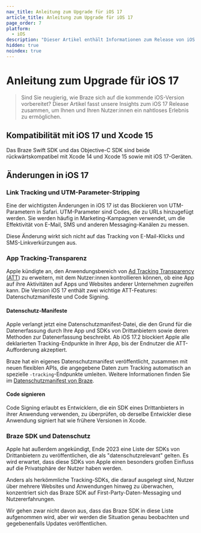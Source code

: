 ```yaml
---
nav_title: Anleitung zum Upgrade für iOS 17
article_title: Anleitung zum Upgrade für iOS 17
page_order: 7
platform: 
  - iOS
description: "Dieser Artikel enthält Informationen zum Release von iOS 17, damit Sie Ihr SDK nahtlos upgraden können."
hidden: true
noindex: true
---
```


# Anleitung zum Upgrade für  iOS 17

> Sind Sie neugierig, wie Braze sich auf die kommende iOS-Version vorbereitet? Dieser Artikel fasst unsere Insights zum iOS 17 Release zusammen, um Ihnen und Ihren Nutzer:innen ein nahtloses Erlebnis zu ermöglichen.

## Kompatibilität mit iOS 17 und Xcode 15

Das Braze Swift SDK und das Objective-C SDK sind beide rückwärtskompatibel mit Xcode 14 und Xcode 15 sowie mit iOS 17-Geräten.

## Änderungen in iOS 17

### Link Tracking und UTM-Parameter-Stripping

Eine der wichtigsten Änderungen in iOS 17 ist das Blockieren von UTM-Parametern in Safari. UTM-Parameter sind Codes, die zu URLs hinzugefügt werden. Sie werden häufig in Marketing-Kampagnen verwendet, um die Effektivität von E-Mail, SMS und anderen Messaging-Kanälen zu messen. 

Diese Änderung wirkt sich nicht auf das Tracking von E-Mail-Klicks und SMS-Linkverkürzungen aus.

### App Tracking-Transparenz

Apple kündigte an, den Anwendungsbereich von [Ad Tracking Transparency (ATT](https://support.apple.com/en-us/HT212025)) zu erweitern, mit dem Nutzer:innen kontrollieren können, ob eine App auf ihre Aktivitäten auf Apps und Websites anderer Unternehmen zugreifen kann. Die Version iOS 17 enthält zwei wichtige ATT-Features: Datenschutzmanifeste und Code Signing.

#### Datenschutz-Manifeste

Apple verlangt jetzt eine Datenschutzmanifest-Datei, die den Grund für die Datenerfassung durch Ihre App und SDKs von Drittanbietern sowie deren Methoden zur Datenerfassung beschreibt. Ab iOS 17.2 blockiert Apple alle deklarierten Tracking-Endpunkte in Ihrer App, bis der Endnutzer die ATT-Aufforderung akzeptiert.

Braze hat ein eigenes Datenschutzmanifest veröffentlicht, zusammen mit neuen flexiblen APIs, die angegebene Daten zum Tracking automatisch an spezielle `-tracking`-Endpunkte umleiten. Weitere Informationen finden Sie im [Datenschutzmanifest von Braze]({{site.baseurl}}/developer_guide/platform_integration_guides/swift/privacy_manifest).

#### Code signieren

Code Signing erlaubt es Entwicklern, die ein SDK eines Drittanbieters in ihrer Anwendung verwenden, zu überprüfen, ob derselbe Entwickler diese Anwendung signiert hat wie frühere Versionen in Xcode. 

### Braze SDK und Datenschutz

Apple hat außerdem angekündigt, Ende 2023 eine Liste der SDKs von Drittanbietern zu veröffentlichen, die als "datenschutzrelevant" gelten. Es wird erwartet, dass diese SDKs von Apple einen besonders großen Einfluss auf die Privatsphäre der Nutzer haben werden.

Anders als herkömmliche Tracking-SDKs, die darauf ausgelegt sind, Nutzer über mehrere Websites und Anwendungen hinweg zu überwachen, konzentriert sich das Braze SDK auf First-Party-Daten-Messaging und Nutzererfahrungen.

Wir gehen zwar nicht davon aus, dass das Braze SDK in diese Liste aufgenommen wird, aber wir werden die Situation genau beobachten und gegebenenfalls Updates veröffentlichen.
